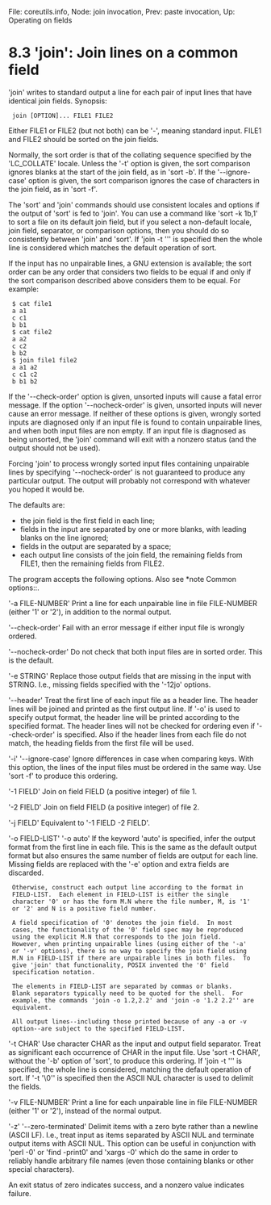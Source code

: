 File: coreutils.info,  Node: join invocation,  Prev: paste invocation,  Up: Operating on fields

8.3 'join': Join lines on a common field
========================================

'join' writes to standard output a line for each pair of input lines
that have identical join fields.  Synopsis:

     join [OPTION]... FILE1 FILE2

   Either FILE1 or FILE2 (but not both) can be '-', meaning standard
input.  FILE1 and FILE2 should be sorted on the join fields.

   Normally, the sort order is that of the collating sequence specified
by the 'LC_COLLATE' locale.  Unless the '-t' option is given, the sort
comparison ignores blanks at the start of the join field, as in 'sort
-b'.  If the '--ignore-case' option is given, the sort comparison
ignores the case of characters in the join field, as in 'sort -f'.

   The 'sort' and 'join' commands should use consistent locales and
options if the output of 'sort' is fed to 'join'.  You can use a command
like 'sort -k 1b,1' to sort a file on its default join field, but if you
select a non-default locale, join field, separator, or comparison
options, then you should do so consistently between 'join' and 'sort'.
If 'join -t ''' is specified then the whole line is considered which
matches the default operation of sort.

   If the input has no unpairable lines, a GNU extension is available;
the sort order can be any order that considers two fields to be equal if
and only if the sort comparison described above considers them to be
equal.  For example:

     $ cat file1
     a a1
     c c1
     b b1
     $ cat file2
     a a2
     c c2
     b b2
     $ join file1 file2
     a a1 a2
     c c1 c2
     b b1 b2

   If the '--check-order' option is given, unsorted inputs will cause a
fatal error message.  If the option '--nocheck-order' is given, unsorted
inputs will never cause an error message.  If neither of these options
is given, wrongly sorted inputs are diagnosed only if an input file is
found to contain unpairable lines, and when both input files are non
empty.  If an input file is diagnosed as being unsorted, the 'join'
command will exit with a nonzero status (and the output should not be
used).

   Forcing 'join' to process wrongly sorted input files containing
unpairable lines by specifying '--nocheck-order' is not guaranteed to
produce any particular output.  The output will probably not correspond
with whatever you hoped it would be.

   The defaults are:
   * the join field is the first field in each line;
   * fields in the input are separated by one or more blanks, with
     leading blanks on the line ignored;
   * fields in the output are separated by a space;
   * each output line consists of the join field, the remaining fields
     from FILE1, then the remaining fields from FILE2.

   The program accepts the following options.  Also see *note Common
options::.

'-a FILE-NUMBER'
     Print a line for each unpairable line in file FILE-NUMBER (either
     '1' or '2'), in addition to the normal output.

'--check-order'
     Fail with an error message if either input file is wrongly ordered.

'--nocheck-order'
     Do not check that both input files are in sorted order.  This is
     the default.

'-e STRING'
     Replace those output fields that are missing in the input with
     STRING.  I.e., missing fields specified with the '-12jo' options.

'--header'
     Treat the first line of each input file as a header line.  The
     header lines will be joined and printed as the first output line.
     If '-o' is used to specify output format, the header line will be
     printed according to the specified format.  The header lines will
     not be checked for ordering even if '--check-order' is specified.
     Also if the header lines from each file do not match, the heading
     fields from the first file will be used.

'-i'
'--ignore-case'
     Ignore differences in case when comparing keys.  With this option,
     the lines of the input files must be ordered in the same way.  Use
     'sort -f' to produce this ordering.

'-1 FIELD'
     Join on field FIELD (a positive integer) of file 1.

'-2 FIELD'
     Join on field FIELD (a positive integer) of file 2.

'-j FIELD'
     Equivalent to '-1 FIELD -2 FIELD'.

'-o FIELD-LIST'
'-o auto'
     If the keyword 'auto' is specified, infer the output format from
     the first line in each file.  This is the same as the default
     output format but also ensures the same number of fields are output
     for each line.  Missing fields are replaced with the '-e' option
     and extra fields are discarded.

     Otherwise, construct each output line according to the format in
     FIELD-LIST.  Each element in FIELD-LIST is either the single
     character '0' or has the form M.N where the file number, M, is '1'
     or '2' and N is a positive field number.

     A field specification of '0' denotes the join field.  In most
     cases, the functionality of the '0' field spec may be reproduced
     using the explicit M.N that corresponds to the join field.
     However, when printing unpairable lines (using either of the '-a'
     or '-v' options), there is no way to specify the join field using
     M.N in FIELD-LIST if there are unpairable lines in both files.  To
     give 'join' that functionality, POSIX invented the '0' field
     specification notation.

     The elements in FIELD-LIST are separated by commas or blanks.
     Blank separators typically need to be quoted for the shell.  For
     example, the commands 'join -o 1.2,2.2' and 'join -o '1.2 2.2'' are
     equivalent.

     All output lines--including those printed because of any -a or -v
     option--are subject to the specified FIELD-LIST.

'-t CHAR'
     Use character CHAR as the input and output field separator.  Treat
     as significant each occurrence of CHAR in the input file.  Use
     'sort -t CHAR', without the '-b' option of 'sort', to produce this
     ordering.  If 'join -t ''' is specified, the whole line is
     considered, matching the default operation of sort.  If '-t '\0''
     is specified then the ASCII NUL character is used to delimit the
     fields.

'-v FILE-NUMBER'
     Print a line for each unpairable line in file FILE-NUMBER (either
     '1' or '2'), instead of the normal output.

'-z'
'--zero-terminated'
     Delimit items with a zero byte rather than a newline (ASCII LF).
     I.e., treat input as items separated by ASCII NUL and terminate
     output items with ASCII NUL. This option can be useful in
     conjunction with 'perl -0' or 'find -print0' and 'xargs -0' which
     do the same in order to reliably handle arbitrary file names (even
     those containing blanks or other special characters).

   An exit status of zero indicates success, and a nonzero value
indicates failure.

